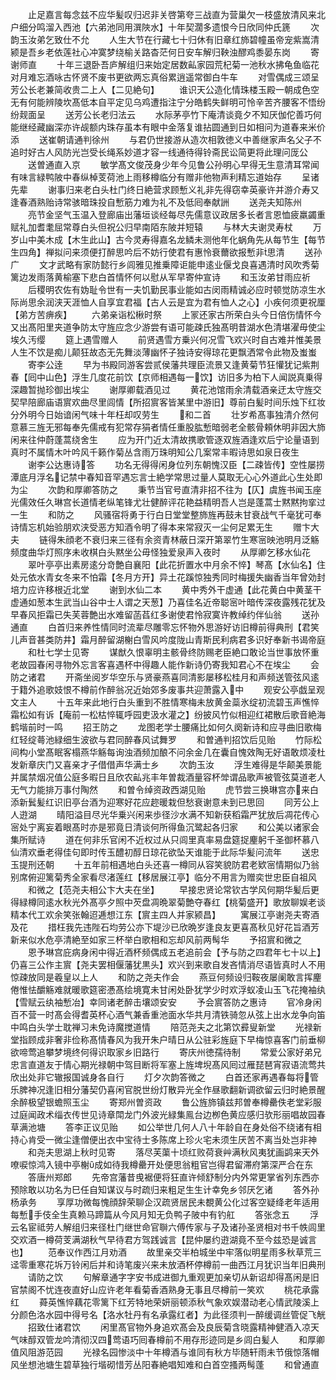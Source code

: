 <!-- { "loadSidebar": true } -->
　　止足嘉言每念兹不应华髪叹归迟非关啓第夸三战直为营巢欠一枝盛放清风来北户细分鸣溜入西池【六弟池同用潠陜水】十年契濶多遗恨今日欣同仲氏篪
　　次韵玉汝弟乞致仕不允
　　人生大节在行藏七十归休有旧章红斾碧幢虽帝宠紫嵩清颍是吾乡老依莲社心冲寞梦绕榆关路杳茫何日安车解归鞅浊醪鸡黍晏东岗
　　寄谢师直
　　十年三退卧吾庐解组归来始定居数畆家园荒杞菊一池秋水拂龟鱼临花对月难忘酒咏古怀贤不废书更欲两忘真俗累逍遥常御白牛车
　　对雪偶成三颂呈芳公长老兼简收贵二上人【二见絶句】
　　谁识天公造化情珠楼玉殿一朝成色空无有何能辨陵坎髙低本自平定见乌鸡遭指注宁分皓鹤失鲜明可怜辛苦齐腰客不悟纷纷觌面呈
　　送芳公长老归法云
　　水际茅亭竹下庵清谈竟夕不知厌伽佗善巧何能继经藏幽深亦许觇额内珠存虽本有眼中金落复谁拈圆通到日如相问为道春来米价添
　　送崔朝请通判徐州
　　与君仍世接游从造次相敦徳义中善继家声名父子不追时好古人风防光岂受长绳系妙道才容一线通待得铃斋民讼简更将此理问厐公
　　送曽通直入京
　　敏学髙文俊茂身少年今见鲁公孙明心早得无生意清耳常闻有味言緑鸭陂中春纵棹芰荷池上雨移樽临分有赠非他物声利精忘道始存
　　呈诸先辈
　　谢事归来老白头杜门终日絶营求顾慙义礼非先得窃幸英豪许并游介寿又逢春酒熟贻诗常骇暗珠投自慙筋力难为礼不及低囘奉献詶
　　送尧夫知陈州
　　亮节金坚气玉温入登廊庙出藩垣谈经每尽先儒意议政居多长者言恩恤疲羸蠲重赋礼加耆耄屈常尊白头但祝公归早南陌东陂并短辕
　　与林大夫谢灵寿杖
　　万岁山中美木成【木生此山】古今灵寿得嘉名龙鳞未测他年化蜗角先从每节生【每节生四角】禅拟问来须便打醉思吟后不妨行使君有惠怜衰薾欲报慙非思清
　　送孙广
　　文才武略有家防懿行乡闾雅见推乗障讵能申逺业偃戈良喜遇清时风吹秀菊篱边发雨落黄榆塞下悲白首情怀何以慰从军早寄仲宣诗
　　和玉汝弟甘雨应祈
　　后稷明农佐有妫耻令世有一夫饥勤民事业能如古闵雨精诚必应时顿觉防凉生水际尚思余润浃天涯恤人自享宜君福【古人云是宜为君有恤人之心】小疾何须更祝厘【弟方苦痹疾】
　　六弟亲诣松楸时祭
　　上冡还家古所荣白头今日倍伤情怀今又出髙阳里夹道争防太守旌应念少游尝有语可能疎氏独髙明昔湖水色清堪濯毋使尘埃久汚缨
　　筵上遇雪赠人
　　前贤遇雪方乗兴何况雪飞欢兴时自古难并惟美景人生不饮是痴儿颠狂故态无先舞淡薄幽怀子独诗安得琼花更飘洒常令此物及蚩蚩
　　寄李公逹
　　早为书殿同游客尝贰侯藩共理臣流景又逢黄菊节狂懽犹记紫荆春【囘中山色】浮生几度花前饮【京师相遇每一饮】访旧多为柏下人闻説真乗得深趣暂抛珍御出埃尘
　　谢厚卿载酒见过
　　黄花池馆雨余清载酒亲迂太守旌交契早陪廊庙语賔欢曲尽里闾情【所招賔客皆某里中游旧】尊前白髪时间乐烛下红妆分外明今日始谙闲气味十年枉却叹劳生
　　和二首
　　壮岁希髙事独清介然何意慕三旌无邪每奉先儒戒有犯常存狷者情任重股肱慙暗弱老全骸骨頼休明非因大斾闲来往仲蔚蓬蒿绕舍生
　　应为开门近太清故携歌管逐双旌酒逢欢后宁论量语到真时不属情木叶吟风千籁作菊丛含雨万珠明知公几案常丰暇诗思如泉日夜生
　　谢李公达惠诗答
　　功名无得得闲身位列东朝愧汉臣【二疎皆传】空性屡捞潭底月浮名记禁中春知音罕遇忘言士絶学常思过量人莫取无心心外道此心生处即为尘
　　次韵和厚卿答防之
　　秉节当官号直清非招不往为【仄】虞旌书闻玉座光儒效任久琳宫长道情老纵笔锋尤壮健醉评花艳益精明吾人岂是蓬蒿士黙黙拘挛过一生
　　和防之
　　风骚宿将勇于行白日堂堂整斾旌再鼓未甘衰战气千毫犹可奉诗情忘机始验朋欢浃受恶方知酒令明了得本来常寂灭一尘何足累无生
　　赠卞大夫
　　链得朱顔老不衰归来三径有余资青林蔽日深开第翠竹生寒宻映池明月泛觞频度曲华灯照序未收棋白头黙坐公毋怪独爱泉声入夜时
　　从厚卿乞移水仙花
　　翠叶亭亭出素房逺分竒艶自襄阳【此花折置水中月余不悴】琴髙【水仙名】住处元依水青女冬来不怕霜【冬月方开】异土花蹊惊独秀同时梅援失幽香当年曾効封培力应许移根近北堂
　　谢到水仙二本
　　黄中秀外干虚通【此花黄白中黄茎干虚通如葱本生武当山谷中士人谓之天葱】乃喜佳名近帝聪宻叶暗传深夜露残花犹及早春风拒霜已失芙蓉艶出水难留菡萏红多谢使君怜寂寞许教绰约伴仙翁
　　送孙通直
　　白首归来养性情同时流辈尽雕零忘怀物外思游好访旧樽前得典刑【君笑儿声音甚类防井】霜月醉留湖榭白雪风吟度陇山青斯民利病君多识好奉新书谒帝庭
　　和杜七学士见寄
　　谋猷久恨辜明主骸骨终防赐老臣絶口敢论当世事放怀重老故园春闲寻物外忘言客喜遇杯中得趣人能作新诗仍寄我知君心不在埃尘
　　会防之诸君
　　开斋坐阅岁华空乐与贤豪燕喜同清影屡移松桂月和声频送管弦风逺于籍外追歌妓恨不樽前作醉翁况近始郊多废事共迎萧露入中
　　观安公亭戯呈观文主人
　　十五年来此地行白头重到不胜情寒梅未放黄金蘂氷绽初流碧玉声憔悴霜松如有诉【庵前一松枯悴辄呼园吏汲水灌之】纷披风竹似相迎红裙散后歌音絶海鹤堦前时一鸣
　　招王防之
　　龙图老学士腰痛比如何久阕新诗和应寻曲旧歌梅红轻绽蕚池緑细生波欲与君同醉春风试舞罗
　　和曽通判招饮后见贻
　　竹际松间构小堂髙眠客榻燕华觞每询浊酒频加酿不问余金几在囊自愧效陶无好语敢烦凌杜发新章庆门又喜亲才子借借声华满士乡
　　次韵玉汝
　　浮生难得是华颠美景能并属禁烟况值公庭多暇日且欣农畆兆丰年曽裁酒量容杯斚谓品歌声被管弦莫道老人无气力能排万事付陶然
　　和曽令绰资政西湖见贻
　　虎节尝三换琳宫亦来白添新鬂髪红识旧亭台酒为迎寒好花应趂暖栽但愁衰谢意未到已思回
　　同芳公上人逰湖
　　晴阳溢目尽光华乗兴闲来歩径沙水满不知新获稻霜严犹放后凋花传心宻处宁离妄着眼髙时亦是邪竟日清谈何所得鱼沉鹭起各归家
　　和公美以诸家会集所赋诗
　　道在何非乐官闲不近权过从只闾里真率易盘筵捉麈躬千圣御杯慕八仙清欢垂老得佳句即时传玉醴初醇日琼花欲坠天谁能于此际华髪问流年
　　送忠玉提刑还朝
　　十五年前相遇地白头还喜一樽同从容笑貌防君老欵宻情期似乃翁别席俯迎篱菊秀全家看尽渚莲红【移居展江亭】临分不用言为赠奕世忠臣自祖风
　　和微之【范尧夫相公卞大夫在坐】
　　早接忠贤论常钦古学风何期华髪后更得緑樽同逺水秋光外髙亭夕照中芡盘凋晩翠菊艶夺春红【桃菊盛开】歌放聊娱老谈精本代工欢余笑张翰迢逓想江东【賔主四人并家颍昌】
　　寓展江亭谢尧夫寄酒及花
　　措枉我先违陛石均劳公亦下堤沙已欣晩岁逢良友更喜髙秋见好花旨酒芳新来似水危亭清絶至如家三杯举白歌相和忘却风前两髩华
　　予招賔和微之
　　恩予琳宫庇病身闲中得近酒杯频偶成五老追前会【予与防之四君年七十以上】仍喜三公作主賔【尧夫罢相偃藩犹黒头】欢兴到来歌自发吝情消尽语皆真时人不用惊疎放同是羲皇以上人
　　和防之尧夫作会
　　燕豆何频设归鞍夜屡阑敢言挥麈倦惟怯釂觞难就暖歌筵密慿髙绘境寛未甘闲处卧犹学少时欢浮蚁凌山玉飞花掩袖纨【雪赋云纨袖慙冶】幸同诸老醉击壤颂安安
　　予会賔答防之惠诗
　　官冷身闲百不营一时髙会得耆英杯心酒气兼香重池面水华共月清铁骑忽从弦上出水龙争向笛中鸣白头学士耽禅习未免诗魔搅道情
　　陪范尧夫之北第饮彛叟新堂
　　光禄新堂指顾成非奢非俭称髙情春风为我开朱户晴日从公驻彩旌庭下早梅惊喜客门前垂柳欲啼莺追攀梦境终何得识取家乡旧路行
　　寄庆州徳孺待制
　　常爱公家好弟兄忠言直道友于情心期光禄朝中驾目断将军塞上旌埤堄髙风囘过雁琵琶宵寂语流莺共欣出处非它辙报国诚身各自行
　　灯夕次韵答微之
　　白首还家再遇春每将管乐脾神况逢旧相分藩契仍喜闲官脱世纷灯散异光全作昼歌翻新调欲留云归时絶景醒余醉极望银蟾照玉尘
　　寄郑州曽资政
　　鲁公旌斾镇兹邦曽奉樽罍佚老堂彩服过庭闻政术缁衣传世见诗章閗龙门外波光緑集鳯台边栁色黄应感归欤形丽唱故园春草满池塘
　　答李正议见贻
　　如公举世几何人八十年龄自在身处俗不绕诸有相持心肯受一微尘逢僧便出衣中宝待士多陈席上珍火宅未须生厌苦不离当处岂非神
　　和尧夫思湖上秋时见寄
　　落尽芙蕖十顷红败荷衰艸满秋风夷犹画鹢来天外嘹唳惊鸿入镜中亭榭成如待我樽罍开处便思翁粗官岂得君留滞府第深严合在东
　　答唐州郑郎
　　先帝宫藩昔曵裾便将狂直许倾舒制分内外常更掌省列东西亦预除敢以功名为巳任自知谋议与时疏归来粗足生生计幸免乡邻厌乞诸
　　答外孙杨承务
　　享厚功微每愧顔辞荣聊企汉疏贤居民未覩黄公化过客空疑绛老年适用每慙手伎全生真赖马蹄篇从今风月知无负鸭子陂中有钓舡
　　答张念五
　　浮云名宦祗劳人解组归来径杜门继世命官聨六傅传家与子及诸孙圣贤相对书千帙闾里交欢酒一樽荷芰满湖秋气早待君方驾践诚言【昆仲屡约逰湖竟不至今兹恐是诚言也】
　　范奉议作西江月劝酒
　　故里亲交半柏城坐中牢落似明星雨多秋草荒三迳零重寒花坼万铃闲后并和诗笔废兴来未放酒杯停樽前一曲西江月犹识当年旧典刑
　　请防之饮
　　句解章通字字安书成进御九重观更加亲切从新诏却得髙闲是旧官禁阁不忧连夜直好山应许老年看菊香酒熟身无事且尽樽前一笑欢
　　桃花承露红
　　蕣英憔悴藕花零篱下红芳特地荣妍丽顿添秋气象欢娱潜动老心情武陵溪上分颜色洛水园中得号名【洛水牡丹有名承露红者】为此径须判一醉缓调丝管促飞觥
　　招致仕诸君饮
　　闲里髙官物外身追欢髙会及良辰菊含晓露精神健酒入凉天气味醇双管龙吟清彻汉四莺语巧囘春樽前不用存形迹同是乡闾白髪人
　　和厚卿值风阻游范园
　　光禄名园惨淡中十年樽酒与谁同有秋方毕随轩雨未节俄惊落帽风坐想池塘生碧草独行堦砌惜芳丛阳春絶唱知难和白首空搔两髩蓬
　　和曾通直
